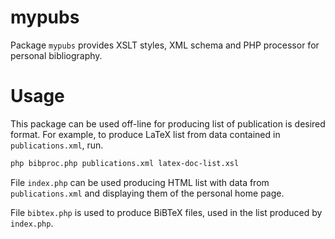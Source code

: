 # mypubs

Package `mypubs` provides XSLT styles, XML schema and PHP processor for personal bibliography.

# Usage

This package can be used off-line for producing list of publication is desired format. For example, to produce LaTeX list from data contained in `publications.xml`, run.

```bash
php bibproc.php publications.xml latex-doc-list.xsl
```
File `index.php` can be used producing HTML list with data from `publications.xml` and displaying them of the personal home page.


File `bibtex.php` is used to produce BiBTeX files, used in the list produced by `index.php`.

